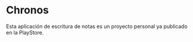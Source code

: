 # Chronos

Esta aplicación de escritura de notas es un proyecto personal ya publicado en la PlayStore.
